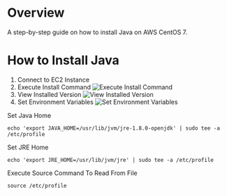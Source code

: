 # Overview
A step-by-step guide on how to install Java on AWS CentOS 7.

# How to Install Java
1. Connect to EC2 Instance
2. Execute Install Command
![Execute Install Command](screenshots/java/1-execute-install-command.png)
3. View Installed Version
![View Installed Version](screenshots/java/2-view-version-installed.png)
4. Set Environment Variables
![Set Environment Variables](screenshots/java/3-set-global-variables.png)

Set Java Home
```
echo 'export JAVA_HOME=/usr/lib/jvm/jre-1.8.0-openjdk' | sudo tee -a /etc/profile
```

Set JRE Home
```
echo 'export JRE_HOME=/usr/lib/jvm/jre' | sudo tee -a /etc/profile
```

Execute Source Command To Read From File
```
source /etc/profile
```
